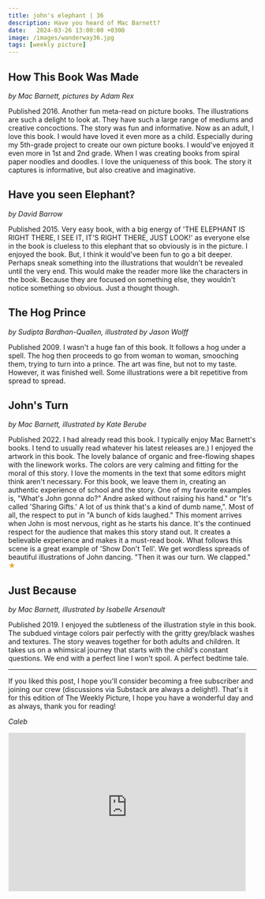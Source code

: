 ```yaml
---
title: john's elephant | 36
description: Have you heard of Mac Barnett?
date:   2024-03-26 13:00:00 +0300
image: /images/wanderway36.jpg
tags: [weekly picture]
---
```


## How This Book Was Made

*by Mac Barnett, pictures by Adam Rex*

Published 2016. Another fun meta-read on picture books. The illustrations are such a delight to look at. They have such a large range of mediums and creative concoctions. The story was fun and informative. Now as an adult, I love this book. I would have loved it even more as a child. Especially during my 5th-grade project to create our own picture books. I would've enjoyed it even more in 1st and 2nd grade. When I was creating books from spiral paper noodles and doodles. I love the uniqueness of this book. The story it captures is informative, but also creative and imaginative. 

## Have you seen Elephant? 

*by David Barrow*

Published 2015. Very easy book, with a big energy of 'THE ELEPHANT IS RIGHT THERE, I SEE IT, IT'S RIGHT THERE, JUST LOOK!' as everyone else in the book is clueless to this elephant that so obviously is in the picture. I enjoyed the book. But, I think it would've been fun to go a bit deeper. Perhaps sneak something into the illustrations that wouldn't be revealed until the very end. This would make the reader more like the characters in the book. Because they are focused on something else, they wouldn't notice something so obvious. Just a thought though. 

## The Hog Prince

*by Sudipta Bardhan-Quallen, illustrated by Jason Wolff*

Published 2009. I wasn't a huge fan of this book. It follows a hog under a spell. The hog then proceeds to go from woman to woman, smooching them, trying to turn into a prince. The art was fine, but not to my taste. However, it was finished well. Some illustrations were a bit repetitive from spread to spread. 

## John's Turn

*by Mac Barnett, illustrated by Kate Berube*

Published 2022. I had already read this book. I typically enjoy Mac Barnett's books. I tend to usually read whatever his latest releases are.) I enjoyed the artwork in this book. The lovely balance of organic and free-flowing shapes with the linework works. The colors are very calming and fitting for the moral of this story. I love the moments in the text that some editors might think aren't necessary. For this book, we leave them in, creating an authentic experience of school and the story. One of my favorite examples is, "What's John gonna do?" Andre asked without raising his hand." or "It's called 'Sharing Gifts.' A lot of us think that's a kind of dumb name,". Most of all, the respect to put in "A bunch of kids laughed." This moment arrives when John is most nervous, right as he starts his dance. It's the continued respect for the audience that makes this story stand out. It creates a believable experience and makes it a must-read book. What follows this scene is a great example of 'Show Don't Tell'. We get wordless spreads of beautiful illustrations of John dancing. "Then it was our turn. We clapped." <h style="color:#E7A526;">★</h>

## Just Because

*by Mac Barnett, illustrated by Isabelle Arsenault*

Published 2019. I enjoyed the subtleness of the illustration style in this book. The subdued vintage colors pair perfectly with the gritty grey/black washes and textures. The story weaves together for both adults and children. It takes us on a whimsical journey that starts with the child's constant questions. We end with a perfect line I won't spoil. A perfect bedtime tale. 

***

If you liked this post, I hope you'll consider becoming a free subscriber and joining our crew (discussions via Substack are always a delight!). That's it for this edition of The Weekly Picture, I hope you have a wonderful day and as always, thank you for reading!

*Caleb*
    
<iframe src="https://thewanderway.substack.com/embed" width="480" height="320" style="border:1px solid #EEE; background:white;" frameborder="0" scrolling="no"></iframe>
